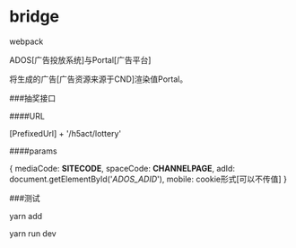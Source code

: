 # bridge

webpack

ADOS[广告投放系统]与Portal[广告平台]

将生成的广告[广告资源来源于CND]渲染值Portal。

###抽奖接口

####URL

[PrefixedUrl] + '/h5act/lottery'

####params

{
    mediaCode: __SITECODE__,
    spaceCode: __CHANNELPAGE__,
    adId: document.getElementById('_ADOS_ADID_'),
    mobile: cookie形式[可以不传值]
}

###测试

yarn add

yarn run dev

